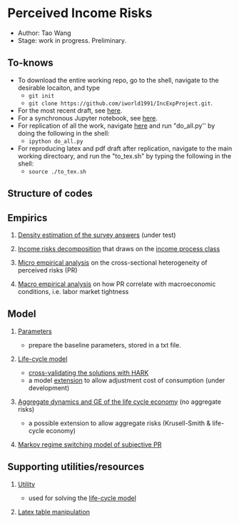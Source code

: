 <!-- #region -->
# Perceived Income Risks 
- Author: Tao Wang
- Stage: work in progress. Preliminary. 

## To-knows 

- To download the entire working repo, go to the shell, navigate to the desirable locaiton, and type 
  - `git init`
  - `git clone https://github.com/iworld1991/IncExpProject.git`.   
- For the most recent draft, see [here](/WorkingFolder/PythonCode/latex/PerceivedIncomeRisk.pdf).
- For a synchronous Jupyter notebook, see [here](/WorkingFolder/PythonCode/PerceivedIncomeRisk.ipynb).
- For replication of all the work, navigate [here](/WorkingFolder/PythonCode/) and run "do_all.py'' by doing the following in the shell: 
  - `ipython do_all.py`
- For reproducing latex and pdf draft after replication, navigate to the main working directoary, and run the "to_tex.sh" by typing the following in the shell: 
  - `source ./to_tex.sh`
  
  
## Structure of codes

## Empirics

1. [Density estimation of the survey answers](./WorkingFolder/DensityEst.ipynb) (under test)
   
2. [Income risks decomposition](./WorkingFolder/IncomeRisksEst.ipynb) that draws on the [income process class](IncomeProcess.ipynb)

3. [Micro empirical analysis](./WorkingFolder/MicroRiskProfile.ipynb) on the cross-sectional heterogeneity of perceived risks (PR)

4. [Macro empirical analysis](./WorkingFolder/MacroRiskProfile.ipynb) on how PR correlate with macroeconomic conditions, i.e. labor market tightness

## Model

1. [Parameters](./WorkingFolder/PrepareParameters.ipynb)

   - prepare the baseline parameters, stored in a txt file. 


1. [Life-cycle model](./WorkingFolder/SolveLifeCycle.ipynb) 
   - [cross-validating the solutions with HARK](./WorkingFolder/SolveLifeCycle-ComparisonHARK.ipynb)
   - a model [extension](./WorkingFolder/SolveLifeCycle-DC.ipynb) to allow adjustment cost of consumption (under development)

2. [Aggregate dynamics and GE of the life cycle economy](./WorkingFolder/LifeCycle-AggregateDynamics.ipynb) (no aggregate risks)

   - a possible extension to allow aggregate risks (Krusell-Smith & life-cycle economy)

3. [Markov regime switching model of subjective PR](./WorkingFolder/SubjectiveProfileEst.ipynb)


## Supporting utilities/resources 



1. [Utility](Utility.ipynb)
   - used for solving the [life-cycle model](./WorkingFolder/SolveLifeCycle.ipynb)
   
2. [Latex table manipulation](./WorkingFolder/TexTablesMover.ipynb)
<!-- #endregion -->
